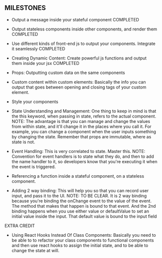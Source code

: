 ## MILESTONES
- Output a message inside your stateful component
COMPLETED

- Output stateless components inside other components, and render them
COMPLETED

- Use different kinds of front-end js to output your components. Integrate it seamlessly
COMPLETED

- Creating Dynamic Content: Create powerful js functions and output them inside your jsx
COMPLETED


- Props: Outputting custom data on the same components


- Custom content within custom elements: Basically the info you can output that goes between opening and closing tags of your custom element.


- Style your components


- State Understanding and Management: One thing to keep in mind is that the this keyword, when passing in state, refers to the actual component. NOTE: The advantage is that you can manage and change the values from within state, and it'll change it in the places where you call it. For example, you can change a component when the user inputs something by changing the state. Remember that props are immutable, where as state is not.


- Event Handling: This is very correlated to state. Master this. NOTE: Convention for event handlers is to state what they do, and then to add the name handler to it, so developers know that you're executing it when the event is triggered.


- Referencing a function inside a stateful component, on a stateless component.


- Adding 2 way binding: This will help you so that you can record user input, and pass it to the UI. NOTE: TO BE CLEAR. It is 2 way binding because you're binding the onChange event to the value of the event. The method that makes that happen is bound to that event. And the 2nd binding happens when you use either value or defaultValue to set an initial value inside the input. That default value is bound to the input field

EXTRA CREDIT
- Using React Hooks Instead Of Class Components: Basically you need to be able to to refactor your class components to functional components and then use react hooks to assign the initial state, and to be able to change the state at will.
